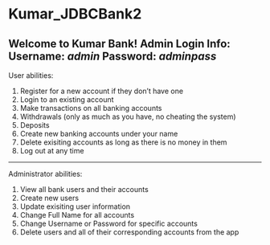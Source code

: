 # Kumar_JDBCBank2
Welcome to Kumar Bank!
Admin Login Info:
Username: *admin*
Password: *adminpass*
---
User abilities:
1. Register for a new account if they don’t have one
2. Login  to an existing account
3. Make transactions on all banking accounts
4. Withdrawals (only as much as you have, no cheating the system)
5. Deposits
6. Create new banking accounts under your name
7. Delete exisiting accounts as long as there is no money in them
8. Log out at any time
---
Administrator abilities:
1. View all bank users and their accounts
2. Create new users
3. Update exisiting user information
4. Change Full Name for all accounts
5. Change Username or Password for specific accounts
6. Delete users and all of their corresponding accounts from the app
